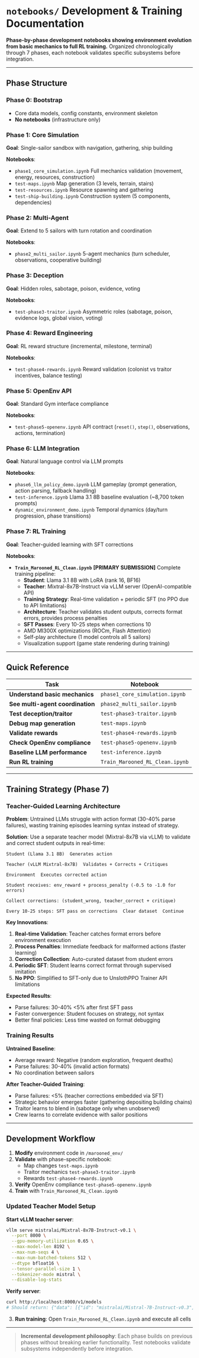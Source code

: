 # `notebooks/`  Development & Training Documentation

**Phase-by-phase development notebooks showing environment evolution from basic mechanics to full RL training.** Organized chronologically through 7 phases, each notebook validates specific subsystems before integration.

---

## Phase Structure

### Phase 0: Bootstrap
- Core data models, config constants, environment skeleton
- **No notebooks** (infrastructure only)

### Phase 1: Core Simulation
**Goal**: Single-sailor sandbox with navigation, gathering, ship building

**Notebooks**:
- `phase1_core_simulation.ipynb`  Full mechanics validation (movement, energy, resources, construction)
- `test-maps.ipynb`  Map generation (3 levels, terrain, stairs)
- `test-resources.ipynb`  Resource spawning and gathering
- `test-ship-building.ipynb`  Construction system (5 components, dependencies)

### Phase 2: Multi-Agent
**Goal**: Extend to 5 sailors with turn rotation and coordination

**Notebooks**:
- `phase2_multi_sailor.ipynb`  5-agent mechanics (turn scheduler, observations, cooperative building)

### Phase 3: Deception
**Goal**: Hidden roles, sabotage, poison, evidence, voting

**Notebooks**:
- `test-phase3-traitor.ipynb`  Asymmetric roles (sabotage, poison, evidence logs, global vision, voting)

### Phase 4: Reward Engineering
**Goal**: RL reward structure (incremental, milestone, terminal)

**Notebooks**:
- `test-phase4-rewards.ipynb`  Reward validation (colonist vs traitor incentives, balance testing)

### Phase 5: OpenEnv API
**Goal**: Standard Gym interface compliance

**Notebooks**:
- `test-phase5-openenv.ipynb`  API contract (`reset()`, `step()`, observations, actions, termination)

### Phase 6: LLM Integration
**Goal**: Natural language control via LLM prompts

**Notebooks**:
- `phase6_llm_policy_demo.ipynb`  LLM gameplay (prompt generation, action parsing, fallback handling)
- `test-inference.ipynb`  Llama 3.1 8B baseline evaluation (~8,700 token prompts)
- `dynamic_environment_demo.ipynb`  Temporal dynamics (day/turn progression, phase transitions)

### Phase 7: RL Training
**Goal**: Teacher-guided learning with SFT corrections

**Notebooks**:
- **`Train_Marooned_RL_Clean.ipynb`**  **[PRIMARY SUBMISSION]** Complete training pipeline:
  - **Student**: Llama 3.1 8B with LoRA (rank 16, BF16)
  - **Teacher**: Mixtral-8x7B-Instruct via vLLM server (OpenAI-compatible API)
  - **Training Strategy**: Real-time validation + periodic SFT (no PPO due to API limitations)
  - **Architecture**: Teacher validates student outputs, corrects format errors, provides process penalties
  - **SFT Passes**: Every 10-25 steps when corrections  10
  - AMD MI300X optimizations (ROCm, Flash Attention)
  - Self-play architecture (1 model controls all 5 sailors)
  - Visualization support (game state rendering during training)

---

## Quick Reference

| Task | Notebook |
|------|----------|
| **Understand basic mechanics** | `phase1_core_simulation.ipynb` |
| **See multi-agent coordination** | `phase2_multi_sailor.ipynb` |
| **Test deception/traitor** | `test-phase3-traitor.ipynb` |
| **Debug map generation** | `test-maps.ipynb` |
| **Validate rewards** | `test-phase4-rewards.ipynb` |
| **Check OpenEnv compliance** | `test-phase5-openenv.ipynb` |
| **Baseline LLM performance** | `test-inference.ipynb` |
| **Run RL training** | `Train_Marooned_RL_Clean.ipynb` |

---

## Training Strategy (Phase 7)

### Teacher-Guided Learning Architecture

**Problem**: Untrained LLMs struggle with action format (30-40% parse failures), wasting training episodes learning syntax instead of strategy.

**Solution**: Use a separate teacher model (Mixtral-8x7B via vLLM) to validate and correct student outputs in real-time:

```
Student (Llama 3.1 8B)  Generates action
    
Teacher (vLLM Mixtral-8x7B)  Validates + Corrects + Critiques
    
Environment  Executes corrected action
    
Student receives: env_reward + process_penalty (-0.5 to -1.0 for errors)
    
Collect corrections: (student_wrong, teacher_correct + critique)
    
Every 10-25 steps: SFT pass on corrections  Clear dataset  Continue
```

**Key Innovations**:
1. **Real-time Validation**: Teacher catches format errors before environment execution
2. **Process Penalties**: Immediate feedback for malformed actions (faster learning)
3. **Correction Collection**: Auto-curated dataset from student errors
4. **Periodic SFT**: Student learns correct format through supervised imitation
5. **No PPO**: Simplified to SFT-only due to UnslothPPO Trainer API limitations

**Expected Results**:
- Parse failures: 30-40%  <5% after first SFT pass
- Faster convergence: Student focuses on strategy, not syntax
- Better final policies: Less time wasted on format debugging

### Training Results

**Untrained Baseline**:
- Average reward: Negative (random exploration, frequent deaths)
- Parse failures: 30-40% (invalid action formats)
- No coordination between sailors

**After Teacher-Guided Training**:
- Parse failures: <5% (teacher corrections embedded via SFT)
- Strategic behavior emerges faster (gathering  depositing  building chains)
- Traitor learns to blend in (sabotage only when unobserved)
- Crew learns to correlate evidence with sailor positions

---

## Development Workflow

1. **Modify** environment code in `/marooned_env/`
2. **Validate** with phase-specific notebook:
   - Map changes  `test-maps.ipynb`
   - Traitor mechanics  `test-phase3-traitor.ipynb`
   - Rewards  `test-phase4-rewards.ipynb`
3. **Verify** OpenEnv compliance  `test-phase5-openenv.ipynb`
4. **Train** with `Train_Marooned_RL_Clean.ipynb`

### Updated Teacher Model Setup

**Start vLLM teacher server**:
```bash
vllm serve mistralai/Mixtral-8x7B-Instruct-v0.1 \
  --port 8000 \
  --gpu-memory-utilization 0.65 \
  --max-model-len 8192 \
  --max-num-seqs 4 \
  --max-num-batched-tokens 512 \
  --dtype bfloat16 \
  --tensor-parallel-size 1 \
  --tokenizer-mode mistral \
  --disable-log-stats
```

**Verify server**:
```bash
curl http://localhost:8000/v1/models
# Should return: {"data": [{"id": "mistralai/Mistral-7B-Instruct-v0.3", ...}]}
```

3. **Run training**: Open `Train_Marooned_RL_Clean.ipynb` and execute all cells

---

> **Incremental development philosophy**: Each phase builds on previous phases without breaking earlier functionality. Test notebooks validate subsystems independently before integration.


